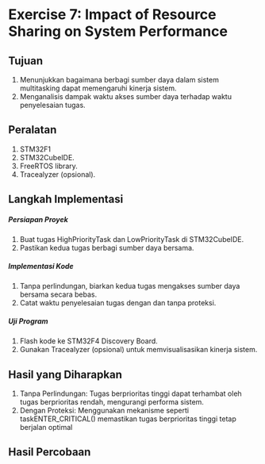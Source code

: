 # Exercise 7: Impact of Resource Sharing on System Performance

## Tujuan
1. Menunjukkan bagaimana berbagi sumber daya dalam sistem multitasking dapat memengaruhi kinerja sistem.
2. Menganalisis dampak waktu akses sumber daya terhadap waktu penyelesaian tugas.

## Peralatan

1. STM32F1
2. STM32CubeIDE.
3. FreeRTOS library.
4. Tracealyzer (opsional).
 

## Langkah Implementasi

##### Persiapan Proyek

1. Buat tugas HighPriorityTask dan LowPriorityTask di STM32CubeIDE.
2. Pastikan kedua tugas berbagi sumber daya bersama.

##### Implementasi Kode

1. Tanpa perlindungan, biarkan kedua tugas mengakses sumber daya bersama secara bebas.
2. Catat waktu penyelesaian tugas dengan dan tanpa proteksi.
##### Uji Program

1. Flash kode ke STM32F4 Discovery Board.
2. Gunakan Tracealyzer (opsional) untuk memvisualisasikan kinerja sistem.

## Hasil yang Diharapkan
1. Tanpa Perlindungan: Tugas berprioritas tinggi dapat terhambat oleh tugas berprioritas rendah, mengurangi performa sistem.
2. Dengan Proteksi: Menggunakan mekanisme seperti taskENTER_CRITICAL() memastikan tugas berprioritas tinggi tetap berjalan optimal
## Hasil Percobaan
